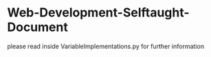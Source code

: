 # Web-Development-Selftaught-Document
please read inside VariableImplementations.py
              for further information
